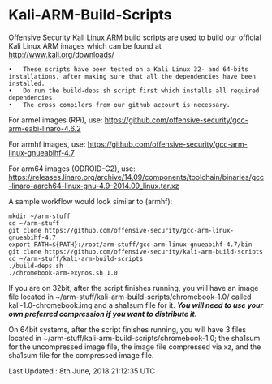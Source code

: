 Kali-ARM-Build-Scripts
======================

Offensive Security Kali Linux ARM build scripts are used to build our official Kali Linux ARM images which can be found at http://www.kali.org/downloads/

    •	These scripts have been tested on a Kali Linux 32- and 64-bits installations, after making sure that all the dependencies have been installed.
    •	Do run the build-deps.sh script first which installs all required dependencies.
    •	The cross compilers from our github account is necessary.
    
For armel images (RPi), use:
https://github.com/offensive-security/gcc-arm-eabi-linaro-4.6.2

For armhf images, use:
https://github.com/offensive-security/gcc-arm-linux-gnueabihf-4.7

For arm64 images (ODROID-C2), use:
https://releases.linaro.org/archive/14.09/components/toolchain/binaries/gcc-linaro-aarch64-linux-gnu-4.9-2014.09_linux.tar.xz


A sample workflow would look similar to (armhf):

    mkdir ~/arm-stuff
    cd ~/arm-stuff
    git clone https://github.com/offensive-security/gcc-arm-linux-gnueabihf-4.7
    export PATH=${PATH}:/root/arm-stuff/gcc-arm-linux-gnueabihf-4.7/bin
    git clone https://github.com/offensive-security/kali-arm-build-scripts
    cd ~/arm-stuff/kali-arm-build-scripts
    ./build-deps.sh
    ./chromebook-arm-exynos.sh 1.0

If you are on 32bit, after the script finishes running, you will have an image
file located in ~/arm-stuff/kali-arm-build-scripts/chromebook-1.0/ called
kali-1.0-chromebook.img and a sha1sum file for it.  **_You will need to use your own
preferred compression if you want to distribute it._**

On 64bit systems, after the script finishes running, you will have 3 files
located in ~/arm-stuff/kali-arm-build-scripts/chromebook-1.0; the sha1sum for
the uncompressed image file, the image file compressed via xz, and the sha1sum
file for the compressed image file.

Last Updated : 8th June, 2018 21:12:35 UTC
